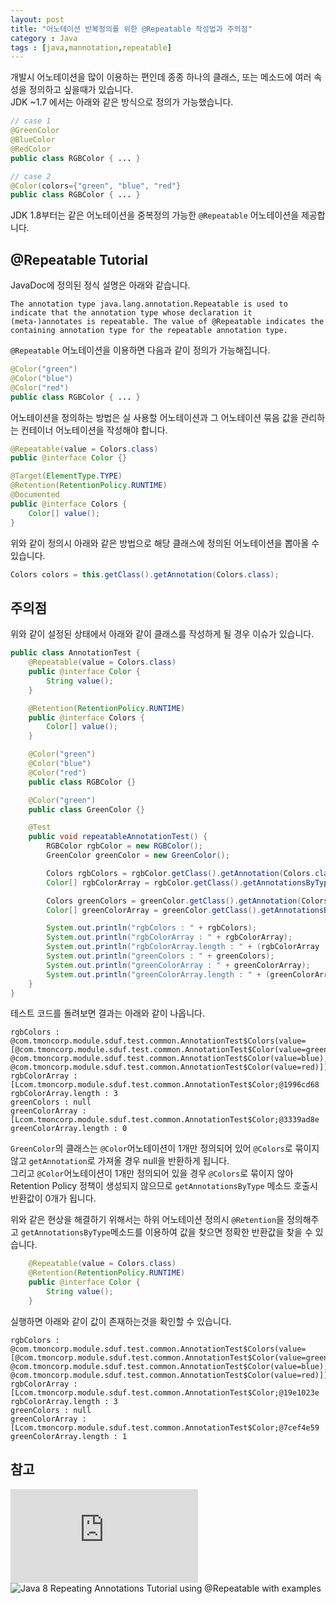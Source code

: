 ```yaml
---
layout: post
title: "어노테이션 반복정의를 위한 @Repeatable 작성법과 주의점" 
category : Java
tags : [java,mannotation,repeatable]
---
```

개발시 어노테이션을 많이 이용하는 편인데 종종 하나의 클래스, 또는 메소드에 여러 속성을 정의하고 싶을때가 있습니다.    
JDK ~1.7 에서는 아래와 같은 방식으로 정의가 가능했습니다.    

```java
// case 1
@GreenColor
@BlueColor
@RedColor
public class RGBColor { ... }

// case 2
@Color(colors={"green", "blue", "red"}
public class RGBColor { ... }
``` 

JDK 1.8부터는 같은 어노테이션을 중복정의 가능한 `@Repeatable` 어노테이션을 제공합니다. 

@Repeatable Tutorial
----
JavaDoc에 정의된 정식 설명은 아래와 같습니다.    

```text
The annotation type java.lang.annotation.Repeatable is used to indicate that the annotation type whose declaration it (meta-)annotates is repeatable. The value of @Repeatable indicates the containing annotation type for the repeatable annotation type.
```

`@Repeatable` 어노테이션을 이용하면 다음과 같이 정의가 가능해집니다.    

```java
@Color("green")
@Color("blue")
@Color("red")
public class RGBColor { ... }
```

어노테이션을 정의하는 방법은 실 사용할 어노테이션과 그 어노테이션 묶음 값을 관리하는 컨테이너 어노테이션을 작성해야 합니다.   

```java
@Repeatable(value = Colors.class)
public @interface Color {}

@Target(ElementType.TYPE)
@Retention(RetentionPolicy.RUNTIME)
@Documented
public @interface Colors {
    Color[] value();  
}
```

위와 같이 정의시 아래와 같은 방법으로 해당 클래스에 정의된 어노테이션을 뽑아올 수 있습니다.    

```java
Colors colors = this.getClass().getAnnotation(Colors.class);
```

주의점
----
위와 같이 설정된 상태에서 아래와 같이 클래스를 작성하게 될 경우 이슈가 있습니다.    

```java
public class AnnotationTest {
    @Repeatable(value = Colors.class)
    public @interface Color {
        String value();
    }

    @Retention(RetentionPolicy.RUNTIME)
    public @interface Colors {
        Color[] value();
    }

    @Color("green")
    @Color("blue")
    @Color("red")
    public class RGBColor {}

    @Color("green")
    public class GreenColor {}

    @Test
    public void repeatableAnnotationTest() {
        RGBColor rgbColor = new RGBColor();
        GreenColor greenColor = new GreenColor();

        Colors rgbColors = rgbColor.getClass().getAnnotation(Colors.class);
        Color[] rgbColorArray = rgbColor.getClass().getAnnotationsByType(Color.class);

        Colors greenColors = greenColor.getClass().getAnnotation(Colors.class);
        Color[] greenColorArray = greenColor.getClass().getAnnotationsByType(Color.class);

        System.out.println("rgbColors : " + rgbColors);
        System.out.println("rgbColorArray : " + rgbColorArray);
        System.out.println("rgbColorArray.length : " + (rgbColorArray != null ? rgbColorArray.length : 0));
        System.out.println("greenColors : " + greenColors);
        System.out.println("greenColorArray : " + greenColorArray);
        System.out.println("greenColorArray.length : " + (greenColorArray != null ? greenColorArray.length : 0));
    }
}
```

테스트 코드를 돌려보면 결과는 아래와 같이 나옵니다.    

```text
rgbColors : @com.tmoncorp.module.sduf.test.common.AnnotationTest$Colors(value=[@com.tmoncorp.module.sduf.test.common.AnnotationTest$Color(value=green), @com.tmoncorp.module.sduf.test.common.AnnotationTest$Color(value=blue), @com.tmoncorp.module.sduf.test.common.AnnotationTest$Color(value=red)])
rgbColorArray : [Lcom.tmoncorp.module.sduf.test.common.AnnotationTest$Color;@1996cd68
rgbColorArray.length : 3
greenColors : null
greenColorArray : [Lcom.tmoncorp.module.sduf.test.common.AnnotationTest$Color;@3339ad8e
greenColorArray.length : 0
```

`GreenColor`의 클래스는 `@Color`어노테이션이 1개만 정의되어 있어 `@Colors`로 묶이지 않고 `getAnnotation`로 가져올 경우 null을 반환하게 됩니다.    
그리고 `@Color`어노테이션이 1개만 정의되어 있을 경우 `@Colors`로 묶이지 않아 Retention Policy 정책이 생성되지 않으므로 `getAnnotationsByType` 메소드 호출시 반환값이 0개가 됩니다.

위와 같은 현상을 해결하기 위해서는 하위 어노테이션 정의시 `@Retention`을 정의해주고 `getAnnotationsByType`메소드를 이용하여 값을 찾으면 정확한 반환값을 찾을 수 있습니다.    

```java
    @Repeatable(value = Colors.class)
    @Retention(RetentionPolicy.RUNTIME)
    public @interface Color {
        String value();
    }
```

실행하면 아래와 같이 값이 존재하는것을 확인할 수 있습니다.    

```text
rgbColors : @com.tmoncorp.module.sduf.test.common.AnnotationTest$Colors(value=[@com.tmoncorp.module.sduf.test.common.AnnotationTest$Color(value=green), @com.tmoncorp.module.sduf.test.common.AnnotationTest$Color(value=blue), @com.tmoncorp.module.sduf.test.common.AnnotationTest$Color(value=red)])
rgbColorArray : [Lcom.tmoncorp.module.sduf.test.common.AnnotationTest$Color;@19e1023e
rgbColorArray.length : 3
greenColors : null
greenColorArray : [Lcom.tmoncorp.module.sduf.test.common.AnnotationTest$Color;@7cef4e59
greenColorArray.length : 1
```

참고
----
![Oracle JDK Doc - Annotation Type Repeatable](https://docs.oracle.com/javase/8/docs/api/java/lang/annotation/Repeatable.html)      
![Java 8 Repeating Annotations Tutorial using @Repeatable with examples](https://www.javabrahman.com/java-8/java-8-repeating-annotations-tutorial/)







